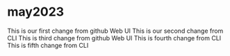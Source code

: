# may2023
This is our first change from github Web UI
This is our second change from CLI
This is third change from github Web UI
This is fourth change from CLI
This is fifth change from CLI
